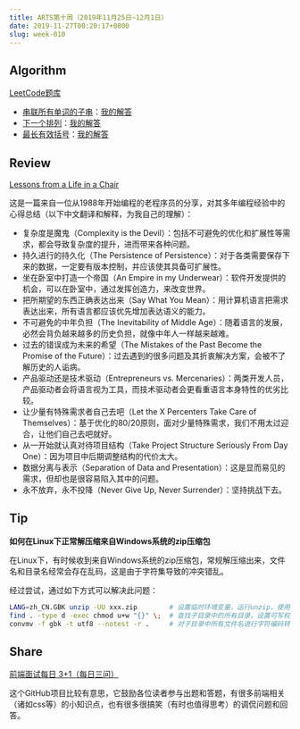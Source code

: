 ```yaml
---
title: ARTS第十周（2019年11月25日~12月1日）
date: 2019-11-27T00:20:17+0800
slug: week-010
---
```


## Algorithm

[LeetCode题库](https://leetcode-cn.com/problemset/all/)

* [串联所有单词的子串](https://leetcode-cn.com/problems/substring-with-concatenation-of-all-words/)：[我的解答](https://github.com/yanlinlin82/leetcode/blob/master/00030_substring-with-concatenation-of-all-words/191119-1.cpp)
* [下一个排列](https://leetcode-cn.com/problems/next-permutation/)：[我的解答](https://github.com/yanlinlin82/leetcode/blob/master/00031_next-permutation/191120-1.cpp)
* [最长有效括号](https://leetcode-cn.com/problems/longest-valid-parentheses/)：[我的解答](https://github.com/yanlinlin82/leetcode/blob/master/00032_longest-valid-parentheses/191121-1.cpp)

## Review

[Lessons from a Life in a Chair](https://www.codeproject.com/Articles/5152541/Lessons-from-a-Life-in-a-Chair)

这是一篇来自一位从1988年开始编程的老程序员的分享，对其多年编程经验中的心得总结（以下中文翻译和解释，为我自己的理解）：

* 复杂度是魔鬼（Complexity is the Devil）：包括不可避免的优化和扩展性等需求，都会导致复杂度的提升，进而带来各种问题。
* 持久进行的持久化（The Persistence of Persistence）：对于各类需要保存下来的数据，一定要有版本控制，并应该使其具备可扩展性。
* 坐在卧室中打造一个帝国（An Empire in my Underwear）：软件开发提供的机会，可以在卧室中，通过发挥创造力，来改变世界。
* 把所期望的东西正确表达出来（Say What You Mean）：用计算机语言把需求表达出来，所有语言都应该优先增加表达语义的能力。
* 不可避免的中年负担（The Inevitability of Middle Age）：随着语言的发展，必然会背负越来越多的历史负担，就像中年人一样越来越难。
* 过去的错误成为未来的希望（The Mistakes of the Past Become the Promise of the Future）：过去遇到的很多问题及其折衷解决方案，会被不了解历史的人诟病。
* 产品驱动还是技术驱动（Entrepreneurs vs. Mercenaries）：两类开发人员，产品驱动者会将语言视为工具，而技术驱动者会更看重语言本身特性的优劣比较。
* 让少量有特殊需求者自己去吧（Let the X Percenters Take Care of Themselves）：基于优化的80/20原则，面对少量特殊需求，我们不用太过迎合，让他们自己去吧就好。
* 从一开始就认真对待项目结构（Take Project Structure Seriously From Day One）：因为项目中后期调整结构的代价太大。
* 数据分离与表示（Separation of Data and Presentation）：这是显而易见的需求，但却也是很容易陷入其中的问题。
* 永不放弃，永不投降（Never Give Up, Never Surrender）：坚持挑战下去。

## Tip

**如何在Linux下正常解压缩来自Windows系统的zip压缩包**

在Linux下，有时候收到来自Windows系统的zip压缩包，常规解压缩出来，文件名和目录名经常会存在乱码，这是由于字符集导致的冲突错乱。

经过尝试，通过如下方式可以解决此问题：

```sh
LANG=zh_CN.GBK unzip -UU xxx.zip        # 设置临时环境变量，运行unzip，使用-UU使保持字符原样（避免使用utf转存），解压缩文件
find . -type d -exec chmod u+w "{}" \;  # 查找子目录中的所有目录，设置可写权限，以便接下去对目录中的文件进行改名
convmv -f gbk -t utf8 --notest -r .     # 对子目录中所有文件名进行字符编码转换（改名）
```

## Share

[前端面试每日 3+1（每日三问）](https://github.com/haizlin/fe-interview)

这个GitHub项目比较有意思，它鼓励各位读者参与出题和答题，有很多前端相关（诸如css等）的小知识点，也有很多很搞笑（有时也值得思考）的调侃问题和回答。
